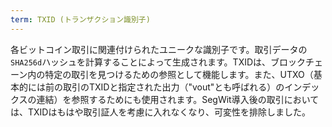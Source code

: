 ```yaml
---
term: TXID (トランザクション識別子)
---
```


各ビットコイン取引に関連付けられたユニークな識別子です。取引データの`SHA256d`ハッシュを計算することによって生成されます。TXIDは、ブロックチェーン内の特定の取引を見つけるための参照として機能します。また、UTXO（基本的には前の取引のTXIDと指定された出力（"vout"とも呼ばれる）のインデックスの連結）を参照するためにも使用されます。SegWit導入後の取引においては、TXIDはもはや取引証人を考慮に入れなくなり、可変性を排除しました。